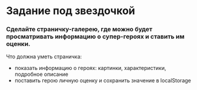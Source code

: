 # Задание под звездочкой

### Сделайте страничку-галерею, где можно будет просматривать информацию о супер-героях и ставить им оценки.

Что должна уметь страничка:
* показать информацию о героях: картинки, характеристики, подробное описание
* поставить герою личную оценку и сохранить значение в localStorage

